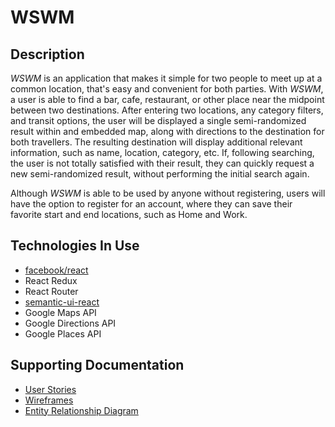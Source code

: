 # WSWM

## Description
_WSWM_ is an application that makes it simple for two people to meet up at a common location, that's easy and convenient for both parties. With _WSWM_, a user is able to find a bar, cafe, restaurant, or other place near the midpoint between two destinations. After entering two locations, any category filters, and transit options, the user will be displayed a single semi-randomized result within and embedded map, along with directions to the destination for both travellers. The resulting destination will display additional relevant information, such as name, location, category, etc. If, following searching, the user is not totally satisfied with their result, they can quickly request a new semi-randomized result, without performing the initial search again.

Although _WSWM_ is able to be used by anyone without registering, users will have the option to register for an account, where they can save their favorite start and end locations, such as Home and Work.

## Technologies In Use
- [facebook/react](https://github.com/facebook/react)
- React Redux
- React Router
- [semantic-ui-react](https://github.com/Semantic-Org/Semantic-UI-React)
- Google Maps API
- Google Directions API
- Google Places API

## Supporting Documentation
- [User Stories](https://docs.google.com/document/d/1HVeCwPOewC3kwxUk-h2ijLTfyTpGyiizv_bmdQZ0LOk/edit?usp=sharing)
- [Wireframes](http://k7g14q.axshare.com)
- [Entity Relationship Diagram](https://www.lucidchart.com/documents/view/291dcc80-941b-4ed9-aa0d-7ad15a7f5dd4)
